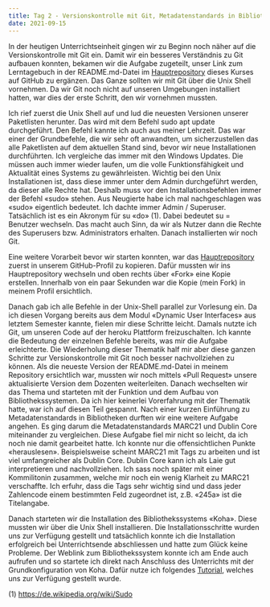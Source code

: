 ```yaml
---
title: Tag 2 - Versionskontrolle mit Git, Metadatenstandards in Bibliotheken und erste Schritte mit Koha
date: 2021-09-15
---
```


In der heutigen Unterrichtseinheit gingen wir zu Beginn noch näher auf die Versionskontrolle mit Git ein. Damit wir ein besseres Verständnis zu Git aufbauen konnten, bekamen wir die Aufgabe zugeteilt, unser Link zum Lerntagebuch in der README.md-Datei im <a href="https://github.com/felixlohmeier/bibliotheks-und-archivinformatik">Hauptrepository</a> dieses Kurses auf GitHub zu ergänzen. Das Ganze sollten wir mit Git über die Unix Shell vornehmen. Da wir Git noch nicht auf unseren Umgebungen installiert hatten, war dies der erste Schritt, den wir vornehmen mussten.

Ich rief zuerst die Unix Shell auf und lud die neuesten Versionen unserer Paketlisten herunter. Das wird mit dem Befehl sudo apt update durchgeführt. Den Befehl kannte ich auch aus meiner Lehrzeit. Das war einer der Grundbefehle, die wir sehr oft anwandten, um sicherzustellen das alle Paketlisten auf dem aktuellen Stand sind, bevor wir neue Installationen durchführten. Ich vergleiche das immer mit den Windows Updates. Die müssen auch immer wieder laufen, um die volle Funktionsfähigkeit und Aktualität eines Systems zu gewährleisten. Wichtig bei den Unix Installationen ist, dass diese immer unter dem Admin durchgeführt werden, da dieser alle Rechte hat. Deshalb muss vor den Installationsbefehlen immer der Befehl «sudo» stehen. Aus Neugierte habe ich mal nachgeschlagen was «sudo» eigentlich bedeutet. Ich dachte immer Admin / Superuser. Tatsächlich ist es ein Akronym für su «do» (1). Dabei bedeutet su = Benutzer wechseln. Das macht auch Sinn, da wir als Nutzer dann die Rechte des Superusers bzw. Administrators erhalten. Danach installierten wir noch Git.

Eine weitere Vorarbeit bevor wir starten konnten, war das <a href="https://github.com/felixlohmeier/bibliotheks-und-archivinformatik">Hauptrepository</a> zuerst in unserem GitHub-Profil zu kopieren. Dafür mussten wir ins Hauptrepository wechseln und oben rechts über «Fork» eine Kopie erstellen. Innerhalb von ein paar Sekunden war die Kopie (mein Fork) in meinem Profil ersichtlich.

Danach gab ich alle Befehle in der Unix-Shell parallel zur Vorlesung ein. Da ich diesen Vorgang bereits aus dem Modul «Dynamic User Interfaces» aus letztem Semester kannte, fielen mir diese Schritte leicht. Damals nutzte ich Git, um unseren Code auf der heroku Plattform freizuschalten. Ich kannte die Bedeutung der einzelnen Befehle bereits, was mir die Aufgabe erleichterte. Die Wiederholung dieser Thematik half mir aber diese ganzen Schritte zur Versionskontrolle mit Git noch besser nachvollziehen zu können. Als die neueste Version der README.md-Datei in meinem Repository ersichtlich war, mussten wir noch mittels «Pull Request» unsere aktualisierte Version dem Dozenten weiterleiten.
Danach wechselten wir das Thema und starteten mit der Funktion und dem Aufbau von Bibliothekssystemen. Da ich hier keinerlei Vorerfahrung mit der Thematik hatte, war ich auf diesen Teil gespannt. Nach einer kurzen Einführung zu Metadatenstandards in Bibliotheken durften wir eine weitere Aufgabe angehen. Es ging darum die Metadatenstandards MARC21 und Dublin Core miteinander zu vergleichen. Diese Aufgabe fiel mir nicht so leicht, da ich noch nie damit gearbeitet hatte. Ich konnte nur die offensichtlichen Punkte «herauslesen». Beispielsweise scheint MARC21 mit Tags zu arbeiten und ist viel umfangreicher als Dublin Core. Dublin Core kann ich als Laie gut interpretieren und nachvollziehen. Ich sass noch später mit einer Kommilitonin zusammen, welche mir noch ein wenig Klarheit zu MARC21 verschaffte. Ich erfuhr, dass die Tags sehr wichtig sind und dass jeder Zahlencode einem bestimmten Feld zugeordnet ist, z.B. «245a» ist die Titelangabe.


Danach starteten wir die Installation des Bibliothekssystems «Koha». Diese mussten wir über die Unix Shell installieren. Die Installationsschritte wurden uns zur Verfügung gestellt und tatsächlich konnte ich die Installation erfolgreich bei Unterrichtsende abschliessen und hatte zum Glück keine Probleme. Der Weblink zum Bibliothekssystem konnte ich am Ende auch aufrufen und so startete ich direkt nach Anschluss des Unterrichts mit der Grundkonfiguration von Koha. Dafür nutze ich folgendes <a href="https://zefanjas.de/wie-man-koha-installiert-und-fuer-schulen-einrichtet-teil-1/">Tutorial</a>, welches uns zur Verfügung gestellt wurde. 

(1) <a href="https://de.wikipedia.org/wiki/Sudo">https://de.wikipedia.org/wiki/Sudo</a>
